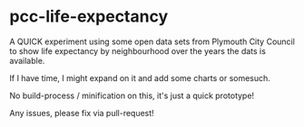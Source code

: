 # pcc-life-expectancy

A QUICK experiment using some open data sets from Plymouth City Council to show life expectancy by neighbourhood over the years the dats is available.
 
If I have time, I might expand on it and add some charts or somesuch.

No build-process / minification on this, it's just a quick prototype!

Any issues, please fix via pull-request!


